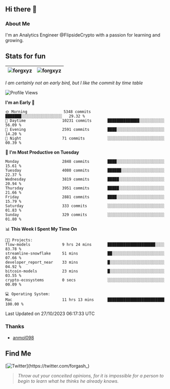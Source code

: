 ## Hi there 👋

### About Me

I'm an Analytics Engineer @FlipsideCrypto with a passion for learning and growing.
  
## Stats for fun

| <img align="center" src="https://github-readme-streak-stats.herokuapp.com/?user=forgxyz&theme=tokyonight" alt="forgxyz" /> | <img align="center" src="https://github-readme-stats.vercel.app/api?username=forgxyz&theme=tokyonight&show_icons=true" alt="forgxyz" /> |
| ------------- |------------- |

*I am certainly not an early bird, but I like the commit by time table*  

<!--START_SECTION:waka-->
![Profile Views](http://img.shields.io/badge/Profile%20Views-0-blue)

**I'm an Early 🐤** 

```text
🌞 Morning                5348 commits        ███████░░░░░░░░░░░░░░░░░░   29.32 % 
🌆 Daytime                10231 commits       ██████████████░░░░░░░░░░░   56.09 % 
🌃 Evening                2591 commits        ████░░░░░░░░░░░░░░░░░░░░░   14.20 % 
🌙 Night                  71 commits          ░░░░░░░░░░░░░░░░░░░░░░░░░   00.39 % 
```
📅 **I'm Most Productive on Tuesday** 

```text
Monday                   2848 commits        ████░░░░░░░░░░░░░░░░░░░░░   15.61 % 
Tuesday                  4080 commits        ██████░░░░░░░░░░░░░░░░░░░   22.37 % 
Wednesday                3819 commits        █████░░░░░░░░░░░░░░░░░░░░   20.94 % 
Thursday                 3951 commits        █████░░░░░░░░░░░░░░░░░░░░   21.66 % 
Friday                   2881 commits        ████░░░░░░░░░░░░░░░░░░░░░   15.79 % 
Saturday                 333 commits         ░░░░░░░░░░░░░░░░░░░░░░░░░   01.83 % 
Sunday                   329 commits         ░░░░░░░░░░░░░░░░░░░░░░░░░   01.80 % 
```


📊 **This Week I Spent My Time On** 

```text
🐱‍💻 Projects: 
flow-models              9 hrs 24 mins       █████████████████████░░░░   83.78 % 
streamline-snowflake     51 mins             ██░░░░░░░░░░░░░░░░░░░░░░░   07.66 % 
developer_report_near    33 mins             █░░░░░░░░░░░░░░░░░░░░░░░░   04.92 % 
bitcoin-models           23 mins             █░░░░░░░░░░░░░░░░░░░░░░░░   03.55 % 
crypto-ecosystems        0 secs              ░░░░░░░░░░░░░░░░░░░░░░░░░   00.09 % 

💻 Operating System: 
Mac                      11 hrs 13 mins      █████████████████████████   100.00 % 
```


 Last Updated on 27/10/2023 06:17:33 UTC
<!--END_SECTION:waka-->

### Thanks
 - [anmol098](https://github.com/anmol098/waka-readme-stats/)
  
## Find Me
[![Twitter](https://img.shields.io/twitter/url/https/twitter.com/forgash_.svg?style=social&label=Follow%20%40forgash_)](https://twitter.com/forgash_)


> *Throw out your conceited opinions, for it is impossible for a person to begin to learn what he thinks he already knows.* 
